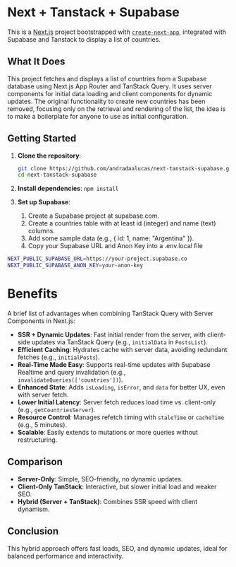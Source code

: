 # Next + Tanstack + Supabase

This is a [Next.js](https://nextjs.org) project bootstrapped with [`create-next-app`](https://nextjs.org/docs/app/api-reference/cli/create-next-app), integrated with Supabase and Tanstack to display a list of countries.

## What It Does

This project fetches and displays a list of countries from a Supabase database using Next.js App Router and TanStack Query. It uses server components for initial data loading and client components for dynamic updates. The original functionality to create new countries has been removed, focusing only on the retrieval and rendering of the list, the idea is to make a boilerplate for anyone to use as initial configuration.

## Getting Started

1. **Clone the repository**:

   ```bash
   git clone https://github.com/andradaalucas/next-tanstack-supabase.git
   cd next-tanstack-supabase

   ```

2. **Install dependencies**:
   `npm install  `

3. **Set up Supabase**:
   1. Create a Supabase project at supabase.com.
   2. Create a countries table with at least id (integer) and name (text) columns.
   3. Add some sample data (e.g., { id: 1, name: "Argentina" }).
   4. Copy your Supabase URL and Anon Key into a .env.local file

```bash
NEXT_PUBLIC_SUPABASE_URL=https://your-project.supabase.co
NEXT_PUBLIC_SUPABASE_ANON_KEY=your-anon-key
```

# Benefits

A brief list of advantages when combining TanStack Query with Server Components in Next.js:

- **SSR + Dynamic Updates**: Fast initial render from the server, with client-side updates via TanStack Query (e.g., `initialData` in `PostsList`).
- **Efficient Caching**: Hydrates cache with server data, avoiding redundant fetches (e.g., `initialPosts`).
- **Real-Time Made Easy**: Supports real-time updates with Supabase Realtime and query invalidation (e.g., `invalidateQueries(['countries'])`).
- **Enhanced State**: Adds `isLoading`, `isError`, and `data` for better UX, even with server fetch.
- **Lower Initial Latency**: Server fetch reduces load time vs. client-only (e.g., `getCountriesServer`).
- **Resource Control**: Manages refetch timing with `staleTime` or `cacheTime` (e.g., 5 minutes).
- **Scalable**: Easily extends to mutations or more queries without restructuring.

## Comparison

- **Server-Only**: Simple, SEO-friendly, no dynamic updates.
- **Client-Only TanStack**: Interactive, but slower initial load and weaker SEO.
- **Hybrid (Server + TanStack)**: Combines SSR speed with client dynamism.

## Conclusion

This hybrid approach offers fast loads, SEO, and dynamic updates, ideal for balanced performance and interactivity.

